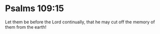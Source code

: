 # Psalms 109:15

Let them be before the Lord continually, that he may cut off the memory of them from the earth!
